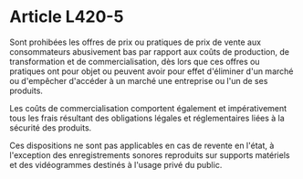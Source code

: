 # Article L420-5

Sont prohibées les offres de prix ou pratiques de prix de vente aux consommateurs abusivement bas par rapport aux coûts de production, de transformation et de commercialisation, dès lors que ces offres ou pratiques ont pour objet ou peuvent avoir pour effet d'éliminer d'un marché ou d'empêcher d'accéder à un marché une entreprise ou l'un de ses produits.

Les coûts de commercialisation comportent également et impérativement tous les frais résultant des obligations légales et réglementaires liées à la sécurité des produits.

Ces dispositions ne sont pas applicables en cas de revente en l'état, à l'exception des enregistrements sonores reproduits sur supports matériels et des vidéogrammes destinés à l'usage privé du public.
